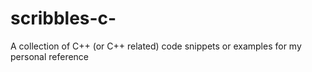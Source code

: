 # scribbles-c-
A collection of C++ (or C++ related) code snippets or examples for my personal reference

